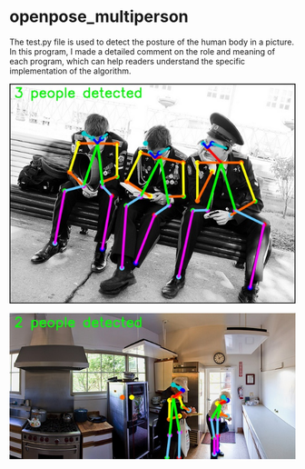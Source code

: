 openpose_multiperson
====
The test.py file is used to detect the posture of the human body in a picture. In this program, I made a detailed comment on the role and meaning of each program, which can help readers understand the specific implementation of the algorithm.

![](https://github.com/HANXIAOTIAN-ML/CV/blob/master/openpose_multipleperson/image_detected/328_detected.jpg) 

![](https://github.com/HANXIAOTIAN-ML/CV/blob/master/openpose_multipleperson/image_detected/338_detected.jpg) 
